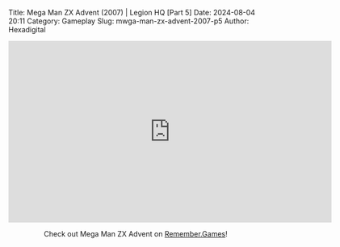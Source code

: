 Title: Mega Man ZX Advent (2007) | Legion HQ [Part 5]
Date: 2024-08-04 20:11
Category: Gameplay
Slug: mwga-man-zx-advent-2007-p5
Author: Hexadigital

<center><iframe src="https://www.youtube.com/embed/HWMja4fvekM?feature=oembed" allow="accelerometer; autoplay; encrypted-media; gyroscope; picture-in-picture" width="640" height="360" frameborder="0"></iframe>

Check out Mega Man ZX Advent on [Remember.Games](https://remember.games/game/2294/mega-man-zx-advent/)!</center>